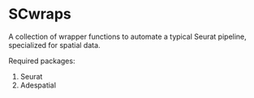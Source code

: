 # SCwraps
A collection of wrapper functions to automate a typical Seurat pipeline, specialized for spatial data. 

Required packages:
1. Seurat
2. Adespatial

